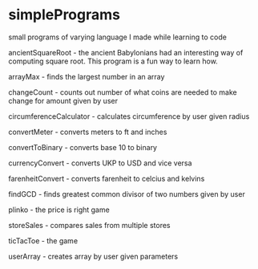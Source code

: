 # simplePrograms
small programs of varying language I made while learning to code

ancientSquareRoot - the ancient Babylonians had an interesting way of computing square root. This program is a fun way to learn how.

arrayMax - finds the largest number in an array

changeCount - counts out number of what coins are needed to make change for amount given by user

circumferenceCalculator - calculates circumference by user given radius

convertMeter - converts meters to ft and inches

convertToBinary - converts base 10 to binary

currencyConvert - converts UKP to USD and vice versa

farenheitConvert - converts farenheit to celcius and kelvins

findGCD - finds greatest common divisor of two numbers given by user

plinko - the price is right game

storeSales - compares sales from multiple stores

ticTacToe - the game

userArray - creates array by user given parameters
